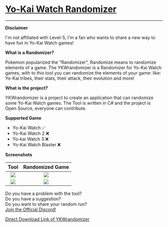 # [Yo-Kai Watch Randomizer](https://github.com/Tiniifan/YKWrandomizer/releases/tag/1.0.0.0)
___________________________________________________________________________
**Disclaimer**

I'm not affiliated with Level-5, I'm a fan who wants to share a new way to have fun in Yo-Kai Watch games!

**What is a Randomizer?**

Pokemon popularized the "Randomizer", Randomize means to randomize elements of a game.
The YKWrandomizer is a Randomizer for Yo-Kai Watch games, with to this tool you can randomize the elements of your game:
like: Yo-Kai tribes, their stats, their attack, their evolution and more!

**What is the project?**

YKWrandomizer is a project to create an application that can randomize some Yo-Kai Watch games.
The Tool is written in C# and the project is Open Source, everyone can contribute.

**Supported Game**
- Yo-Kai Watch ✅
- Yo-Kai Watch 2 ❌
- Yo-kai Watch 3 ❌
- Yo-Kai Watch Blaster ❌

**Screenshots**

Tool| Randomized Game
:-------------------------:|:------------------------:
![](https://i.imgur.com/W7BsbI2.png)  |  ![](https://i.imgur.com/JQPzBUj.png)
![](https://i.imgur.com/hMxW7N8.png)  |  ![](https://i.imgur.com/7j9KKxi.png)

Do you have a problem with the tool? <br/>
Do you have a suggestion? <br/>
Do you want to share your random run? <br/>
[Join the Official Discord!](https://discord.gg/TMp8fuygAV)

[Direct Download Link of YKWrandomizer](https://github.com/Tiniifan/YKWrandomizer/releases/download/1.0.0.0/YKWrandomizer.exe)
